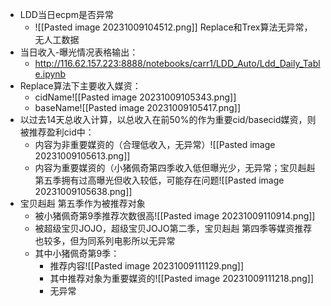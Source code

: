 - LDD当日ecpm是否异常
	- ![[Pasted image 20231009104512.png]]
		Replace和Trex算法无异常，无人工数据
- 当日收入-曝光情况表格输出：
	- http://116.62.157.223:8888/notebooks/carr1/LDD_Auto/Ldd_Daily_Table.ipynb
- Replace算法下主要收入媒资：
	- cidName![[Pasted image 20231009105343.png]]
	- baseName![[Pasted image 20231009105417.png]]
- 以过去14天总收入计算，以总收入在前50%的作为重要cid/basecid媒资，则被推荐盈利cid中：
	- 内容为非重要媒资的（合理低收入，无异常）![[Pasted image 20231009105613.png]]
	- 内容为重要媒资的（小猪佩奇第四季收入低但曝光少，无异常；宝贝赳赳第五季拥有过高曝光但收入较低，可能存在问题![[Pasted image 20231009105638.png]]
- 宝贝赳赳 第五季作为被推荐对象
	- 被小猪佩奇第9季推荐次数很高![[Pasted image 20231009110914.png]]
	- 被超级宝贝JOJO，超级宝贝JOJO第二季，宝贝赳赳 第四季等媒资推荐也较多，但为同系列电影所以无异常
	- 其中小猪佩奇第9季：
		- 推荐内容![[Pasted image 20231009111129.png]]
		- 其中推荐对象为重要媒资的![[Pasted image 20231009111218.png]]
		- 无异常

